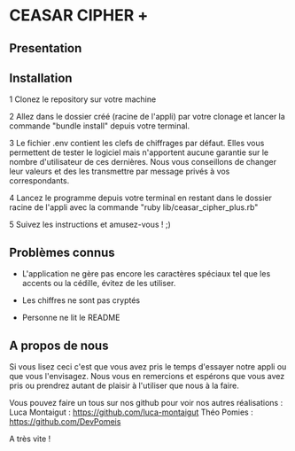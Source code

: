# CEASAR CIPHER +

## Presentation

## Installation

1 Clonez le repository sur votre machine 

2 Allez dans le dossier créé (racine de l'appli) par votre clonage et lancer la commande "bundle install" depuis votre terminal.

3 Le fichier .env contient les clefs de chiffrages par défaut. Elles vous permettent de tester le logiciel mais n'apportent aucune garantie sur le nombre
d'utilisateur de ces dernières. Nous vous conseillons de changer leur valeurs et des les transmettre par message privés à vos correspondants.

4 Lancez le programme depuis votre terminal en restant dans le dossier racine de l'appli avec la commande "ruby lib/ceasar_cipher_plus.rb"

5 Suivez les instructions et amusez-vous ! ;)

## Problèmes connus

- L'application ne gère pas encore les caractères spéciaux tel que les accents ou la cédille, évitez de les utiliser.

- Les chiffres ne sont pas cryptés

- Personne ne lit le README

## A propos de nous

Si vous lisez ceci c'est que vous avez pris le temps d'essayer notre appli ou que vous l'envisagez. Nous vous en remercions et espérons que vous avez pris ou prendrez autant de plaisir à l'utiliser que nous à la faire.

Vous pouvez faire un tous sur nos github pour voir nos autres réalisations :
Luca Montaigut : https://github.com/luca-montaigut
Théo Pomies : https://github.com/DevPomeis

A très vite ! 
